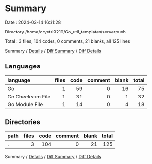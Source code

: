 # Summary

Date : 2024-03-14 16:31:28

Directory /home/crystal9210/Go_util_templates/serverpush

Total : 3 files,  104 codes, 0 comments, 21 blanks, all 125 lines

Summary / [Details](details.md) / [Diff Summary](diff.md) / [Diff Details](diff-details.md)

## Languages
| language | files | code | comment | blank | total |
| :--- | ---: | ---: | ---: | ---: | ---: |
| Go | 1 | 59 | 0 | 16 | 75 |
| Go Checksum File | 1 | 31 | 0 | 1 | 32 |
| Go Module File | 1 | 14 | 0 | 4 | 18 |

## Directories
| path | files | code | comment | blank | total |
| :--- | ---: | ---: | ---: | ---: | ---: |
| . | 3 | 104 | 0 | 21 | 125 |

Summary / [Details](details.md) / [Diff Summary](diff.md) / [Diff Details](diff-details.md)